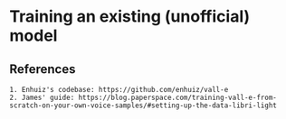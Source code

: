 # Training an existing (unofficial) model

## References
```
1. Enhuiz's codebase: https://github.com/enhuiz/vall-e
2. James' guide: https://blog.paperspace.com/training-vall-e-from-scratch-on-your-own-voice-samples/#setting-up-the-data-libri-light
```
